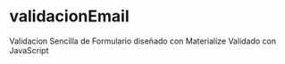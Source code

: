 # validacionEmail
Validacion Sencilla de Formulario diseñado con Materialize 
Validado con JavaScript
